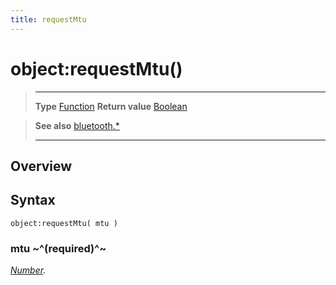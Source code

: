 ```yaml
---
title: requestMtu
---
```

# object:requestMtu()

> --------------------- ------------------------------------------------------------------------------------------
> __Type__              [Function](https://docs.coronalabs.com/api/type/Function.html)
> __Return value__      [Boolean](https://docs.coronalabs.com/api/type/Boolean.html)


> __See also__          [bluetooth.*](/plugin/bluetooth/)
> --------------------- ------------------------------------------------------------------------------------------

## Overview

## Syntax

	object:requestMtu( mtu )

### mtu ~^(required)^~
_[Number](https://docs.coronalabs.com/api/type/Number.html)._